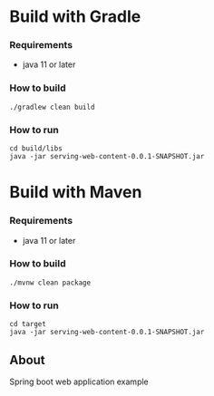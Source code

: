 # Build with Gradle
### Requirements
* java 11 or later

### How to build
```
./gradlew clean build
```
### How to run
```
cd build/libs
java -jar serving-web-content-0.0.1-SNAPSHOT.jar
```

# Build with Maven
### Requirements
* java 11 or later

### How to build
```
./mvnw clean package
```
### How to run
```
cd target
java -jar serving-web-content-0.0.1-SNAPSHOT.jar
```



## About
Spring boot web application example
